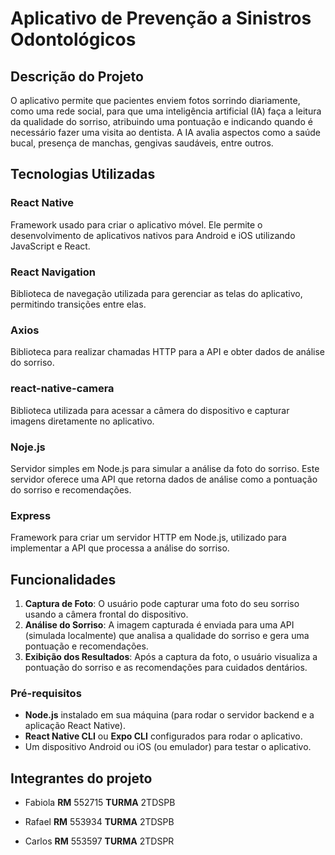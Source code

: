 # Aplicativo de Prevenção a Sinistros Odontológicos

## Descrição do Projeto
O aplicativo permite que pacientes enviem fotos sorrindo diariamente, como uma rede social, para que uma inteligência artificial (IA) faça a leitura da qualidade do sorriso, atribuindo uma pontuação e indicando quando é necessário fazer uma visita ao dentista. A IA avalia aspectos como a saúde bucal, presença de manchas, gengivas saudáveis, entre outros.

## Tecnologias Utilizadas

### React Native
Framework usado para criar o aplicativo móvel. Ele permite o desenvolvimento de aplicativos nativos para Android e iOS utilizando JavaScript e React.

### React Navigation
Biblioteca de navegação utilizada para gerenciar as telas do aplicativo, permitindo transições entre elas.

### Axios
Biblioteca para realizar chamadas HTTP para a API e obter dados de análise do sorriso.

### react-native-camera
Biblioteca utilizada para acessar a câmera do dispositivo e capturar imagens diretamente no aplicativo.

### Noje.js
Servidor simples em Node.js para simular a análise da foto do sorriso. Este servidor oferece uma API que retorna dados de análise como a pontuação do sorriso e recomendações.

### Express
Framework para criar um servidor HTTP em Node.js, utilizado para implementar a API que processa a análise do sorriso.

## Funcionalidades
1. **Captura de Foto**: O usuário pode capturar uma foto do seu sorriso usando a câmera frontal do dispositivo.
2. **Análise do Sorriso**: A imagem capturada é enviada para uma API (simulada localmente) que analisa a qualidade do sorriso e gera uma pontuação e recomendações.
3. **Exibição dos Resultados**: Após a captura da foto, o usuário visualiza a pontuação do sorriso e as recomendações para cuidados dentários.


### Pré-requisitos

- **Node.js** instalado em sua máquina (para rodar o servidor backend e a aplicação React Native).
- **React Native CLI** ou **Expo CLI** configurados para rodar o aplicativo.
- Um dispositivo Android ou iOS (ou emulador) para testar o aplicativo.



## Integrantes do projeto
* Fabiola **RM** 552715 **TURMA** 2TDSPB

* Rafael **RM** 553934 **TURMA** 2TDSPB

* Carlos **RM** 553597 **TURMA** 2TDSPR
 
